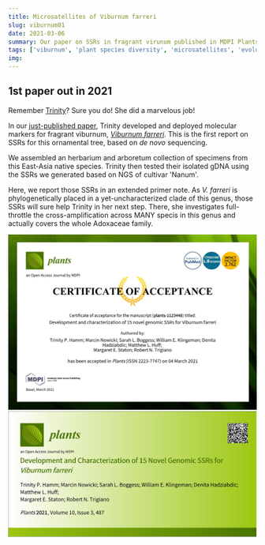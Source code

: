 ```yaml
---
title: Microsatellites of Viburnum farreri
slug: viburnum01
date: 2021-03-06
summary: Our paper on SSRs in fragrant virunum published in MDPI Plants.
tags: ['viburnum', 'plant species diversity', 'microsatellites', 'evolutionary history']
img:
---
```


## 1st paper out in 2021

Remember [Trinity](database\news\2020\Trinity-proposal-seminar\Trinity-proposal-seminar.md)? Sure you do! She did a marvelous job!

In our [just-published paper](https://www.mdpi.com/2223-7747/10/3/487/htm), Trinity developed and deployed molecular markers for fragrant viburnum, [_Viburnum farreri_](https://en.wikipedia.org/wiki/Viburnum_farreri). This is the first report on SSRs for this ornamental tree, based on _de novo_ sequencing.

We assembled an herbarium and arboretum collection of specimens from this East-Asia native species. Trinity then tested their isolated gDNA using the SSRs we generated based on NGS of cultivar 'Nanum'.

Here, we report those SSRs in an extended primer note. As _V. farreri_ is phylogenetically placed in a yet-uncharacterized clade of this genus, those SSRs will sure help Trinity in her next step. There, she investigates full-throttle the cross-amplification across MANY specis in this genus and actually covers the whole Adoxaceae family.

![published](./Vfarreri.jpg "Our _V. farreri_ paper just started blooming!!!")
![published2](./Viburnum01banner.jpg "Banner for the paper")
